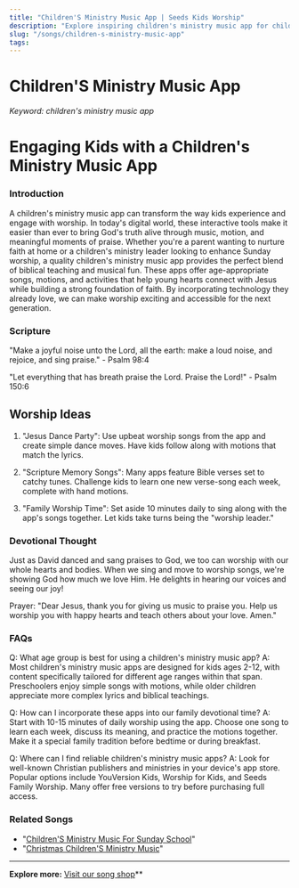 ```yaml
---
title: "Children'S Ministry Music App | Seeds Kids Worship"
description: "Explore inspiring children's ministry music app for children's worship and faith development. Biblical music resources for families and ministry."
slug: "/songs/children-s-ministry-music-app"
tags:
---
```


# Children'S Ministry Music App

_Keyword: children's ministry music app_

# Engaging Kids with a Children's Ministry Music App

### Introduction
A children's ministry music app can transform the way kids experience and engage with worship. In today's digital world, these interactive tools make it easier than ever to bring God's truth alive through music, motion, and meaningful moments of praise. Whether you're a parent wanting to nurture faith at home or a children's ministry leader looking to enhance Sunday worship, a quality children's ministry music app provides the perfect blend of biblical teaching and musical fun. These apps offer age-appropriate songs, motions, and activities that help young hearts connect with Jesus while building a strong foundation of faith. By incorporating technology they already love, we can make worship exciting and accessible for the next generation.

### Scripture
"Make a joyful noise unto the Lord, all the earth: make a loud noise, and rejoice, and sing praise." - Psalm 98:4

"Let everything that has breath praise the Lord. Praise the Lord!" - Psalm 150:6

## Worship Ideas
1. "Jesus Dance Party": Use upbeat worship songs from the app and create simple dance moves. Have kids follow along with motions that match the lyrics.

2. "Scripture Memory Songs": Many apps feature Bible verses set to catchy tunes. Challenge kids to learn one new verse-song each week, complete with hand motions.

3. "Family Worship Time": Set aside 10 minutes daily to sing along with the app's songs together. Let kids take turns being the "worship leader."

### Devotional Thought
Just as David danced and sang praises to God, we too can worship with our whole hearts and bodies. When we sing and move to worship songs, we're showing God how much we love Him. He delights in hearing our voices and seeing our joy!

Prayer: "Dear Jesus, thank you for giving us music to praise you. Help us worship you with happy hearts and teach others about your love. Amen."

### FAQs

Q: What age group is best for using a children's ministry music app?
A: Most children's ministry music apps are designed for kids ages 2-12, with content specifically tailored for different age ranges within that span. Preschoolers enjoy simple songs with motions, while older children appreciate more complex lyrics and biblical teachings.

Q: How can I incorporate these apps into our family devotional time?
A: Start with 10-15 minutes of daily worship using the app. Choose one song to learn each week, discuss its meaning, and practice the motions together. Make it a special family tradition before bedtime or during breakfast.

Q: Where can I find reliable children's ministry music apps?
A: Look for well-known Christian publishers and ministries in your device's app store. Popular options include YouVersion Kids, Worship for Kids, and Seeds Family Worship. Many offer free versions to try before purchasing full access.

### Related Songs

- "[Children'S Ministry Music For Sunday School](/activities/children-s-ministry-music-for-sunday-school/)"
- "[Christmas Children'S Ministry Music](/activities/christmas-children-s-ministry-music/)"

---

**Explore more:** [Visit our song shop](https://seedskidsworship.com/shop)**

<!-- Schema Markup -->
<script type="application/ld+json">
{
  "@context": "https://schema.org",
  "@type": "MusicRecording",
  "name": "Children'S Ministry Music App",
  "byArtist": {
    "@type": "MusicGroup",
    "name": "Seeds Kids Worship"
  },
  "isFamilyFriendly": true,
  "url": "https://seedskidsworship.com/songs/children-s-ministry-music-app/"
}
</script>
